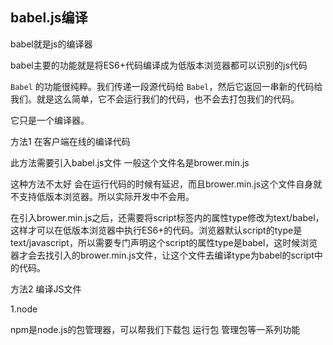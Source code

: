 ## babel.js编译

babel就是js的编译器

babel主要的功能就是将ES6+代码编译成为低版本浏览器都可以识别的js代码

`Babel` 的功能很纯粹。我们传递一段源代码给 `Babel`，然后它返回一串新的代码给我们。就是这么简单，它不会运行我们的代码，也不会去打包我们的代码。

它只是一个编译器。

方法1 在客户端在线的编译代码

此方法需要引入babel.js文件 一般这个文件名是brower.min.js

这种方法不太好  会在运行代码的时候有延迟，而且brower.min.js这个文件自身就不支持低版本浏览器。所以实际开发中不会用。

在引入brower.min.js之后，还需要将script标签内的属性type修改为text/babel，这样才可以在低版本浏览器中执行ES6+的代码。浏览器默认script的type是text/javascript，所以需要专门声明这个script的属性type是babel，这时候浏览器才会去找引入的brower.min.js文件，让这个文件去编译type为babel的script中的代码。

方法2 编译JS文件

1.node

npm是node.js的包管理器，可以帮我们下载包 运行包 管理包等一系列功能